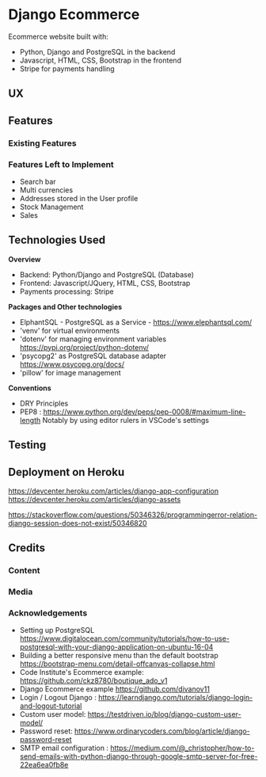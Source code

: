 # Django Ecommerce

Ecommerce website built with: 
* Python, Django and PostgreSQL in the backend
* Javascript, HTML, CSS, Bootstrap in the frontend
* Stripe for payments handling
 
## UX

## Features

### Existing Features

### Features Left to Implement
* Search bar
* Multi currencies
* Addresses stored in the User profile
* Stock Management
* Sales

## Technologies Used

**Overview**
* Backend: Python/Django and PostgreSQL (Database)
* Frontend: Javascript/JQuery, HTML, CSS, Bootstrap
* Payments processing: Stripe

**Packages and Other technologies**
* ElphantSQL - PostgreSQL as a Service - https://www.elephantsql.com/ 
* 'venv' for virtual environments
* 'dotenv' for managing environment variables https://pypi.org/project/python-dotenv/ 
* 'psycopg2' as PostgreSQL database adapter https://www.psycopg.org/docs/
* 'pillow' for image management

**Conventions**
* DRY Principles
* PEP8 : https://www.python.org/dev/peps/pep-0008/#maximum-line-length
Notably by using editor rulers in VSCode's settings
## Testing

## Deployment on Heroku

https://devcenter.heroku.com/articles/django-app-configuration
https://devcenter.heroku.com/articles/django-assets

https://stackoverflow.com/questions/50346326/programmingerror-relation-django-session-does-not-exist/50346820


## Credits

### Content

### Media

### Acknowledgements

* Setting up PostgreSQL https://www.digitalocean.com/community/tutorials/how-to-use-postgresql-with-your-django-application-on-ubuntu-16-04
* Building a better responsive menu than the default bootstrap https://bootstrap-menu.com/detail-offcanvas-collapse.html
* Code Institute's Ecommerce example: https://github.com/ckz8780/boutique_ado_v1   
* Django Ecommerce example https://github.com/divanov11
* Login / Logout Django : https://learndjango.com/tutorials/django-login-and-logout-tutorial
* Custom user model: https://testdriven.io/blog/django-custom-user-model/
* Password reset: https://www.ordinarycoders.com/blog/article/django-password-reset
* SMTP email configuration : https://medium.com/@_christopher/how-to-send-emails-with-python-django-through-google-smtp-server-for-free-22ea6ea0fb8e

